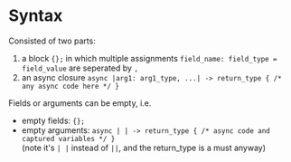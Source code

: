 
# Syntax

Consisted of two parts:

1. a block `{};` in which multiple assignments `field_name: field_type = field_value` are seperated by `,`
2. an async closure `async |arg1: arg1_type, ...| -> return_type { /* any async code here */ }`

Fields or arguments can be empty, i.e.
* empty fields: `{};`
* empty arguments: `async | | -> return_type { /* async code and captured variables */ }`  
  (note it's `| |` instead of `||`, and the return_type is a must anyway)


